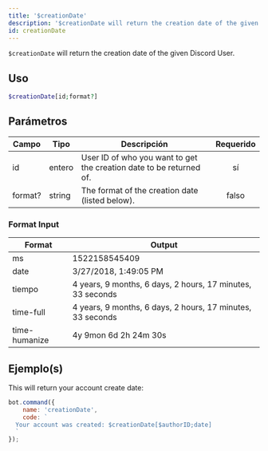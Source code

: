 ```yaml
---
title: '$creationDate'
description: '$creationDate will return the creation date of the given Discord User.'
id: creationDate
---
```


`$creationDate` will return the creation date of the given Discord User.

## Uso

```php
$creationDate[id;format?]
```

## Parámetros

| Campo   | Tipo   | Descripción                                                         | Requerido |
| ------- | ------ | ------------------------------------------------------------------- |:---------:|
| id      | entero | User ID of who you want to get the creation date to be returned of. |    sí     |
| format? | string | The format of the creation date (listed below).                     |   falso   |

### Format Input

| Format        | Output                                                     |
| ------------- | ---------------------------------------------------------- |
| ms            | 1522158545409                                              |
| date          | 3/27/2018, 1:49:05 PM                                      |
| tiempo        | 4 years, 9 months, 6 days, 2 hours, 17 minutes, 33 seconds |
| time-full     | 4 years, 9 months, 6 days, 2 hours, 17 minutes, 33 seconds |
| time-humanize | 4y 9mon 6d 2h 24m 30s                                      |

## Ejemplo(s)

This will return your account create date:

```javascript
bot.command({
    name: 'creationDate',
    code: `
  Your account was created: $creationDate[$authorID;date]
  `
});
```
